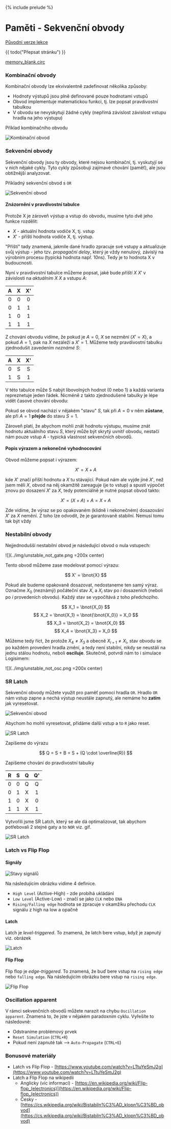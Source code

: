 {% include prelude %}

# Paměti - Sekvenční obvody

[Původní verze lekce](https://docs.google.com/document/d/1hbCvrRHl9PXsvyi_1CMGn6c9GZXuJLbwN8DUxsdF6Zg/edit)

{{ todo("Přepsat stránku") }}

[memory_blank.circ](../logisim/memory_blank.circ)

### Kombinační obvody

Kombinační obvody lze ekvivalentně zadefinovat několika způsoby:

- Hodnoty výstupů jsou plně definované pouze hodnotami vstupů
- Obvod implementuje matematickou funkci, tj. lze popsat pravdivostní tabulkou
- V obvodu se nevyskytují žádné cykly (nepřímá závislost závislost vstupu hradla na jeho výstupu)

Příklad kombinačního obvodu

![Kombinační obvod](../img/kombinacni-1.png)

### Sekvenční obvody

Sekvenční obvody jsou ty obvody, které nejsou kombinační, tj. vyskutyjí se v nich nějaké cykly. Tyto cykly způsobují zajímavé chování (paměť), ale jsou obtížnější analyzovat.

Příkladný sekvenční obvod s `OR`

![Sekvenční obvod](../img/sekvencni-1.png)


#### Znázornění v pravdivostní tabulce

Protože X je zároveň výstup a vstup do obvodu, musíme tyto dvě jeho funkce rozdělit:

- $X$ - aktuální hodnota vodiče X, tj. vstup
- $X'$ - příští hodnota vodiče X, tj. výstup.

"Příští" tady znamená, jakmile dané hradlo zpracuje své vstupy a aktualizuje svůj výstup - jeho tzv. *propagační delay*, který je vždy nenulový, závislý na výrobním procesu (typická hodnota např. 10ns). Tedy je to hodnota X v budoucnosti.

Nyní v pravdivostní tabulce můžeme popsat, jaké bude *příští X* $X'$ v závislosti na *aktuálním X* $X$ a vstupu $A$:

| A | X | X' |
|:-:|:-:|:--:|
| 0 | 0 | 0  |
| 0 | 1 | 1  |
| 1 | 0 | 1  |
| 1 | 1 | 1  |

Z chování obvodu vidíme, že pokud je $A=0$, $X$ se nezmění ($X'=X$), a pokud $A=1$, pak na $X$ nezáleží a $X'=1$. Můžeme tedy pravdivostní tabulku zjednodušit zavedením *neznámé* $S$:

| A | X | X' |
|:-:|:-:|:--:|
| 0 | S | S  |
| 1 | S | 1  |

V této tabulce může S nabýt libovolných hodnot ($0$ nebo $1$) a každá varianta repreznetuje jeden řádek. Nicméně z takto zjednodušené tabulky je lépe vidět časové chování obvodu:

Pokud se obvod nachází v nějakém "stavu" $S$, tak při $A=0$ v něm **zůstane**, ale při $A=1$ **přejde** do stavu $S=1$.

Zároveň platí, že abychom mohli znát hodnotu výstupu, musíme znát hodnotu aktuálního stavu $S$, který může být skrytý uvnitř obvodu, nestačí nám pouze vstup $A$ - typická vlastnost sekvenčních obvodů.

#### Popis výrazem a nekonečné vyhodnocování

Obvod můžeme popsat i výrazem:

$$ X' = X + A $$

kde $X'$ značí příští hodnotu a $X$ tu stávající. Pokud nám ale vyjde jiné $X'$, než jsem měli $X$, obvod na něj okamžitě zareaguje (je to vstup) a spustí výpočet znovu po dosazení $X'$ za $X$, tedy potenciálně je nutné popsat obvod takto:

$$ X' = (X + A) + A = X + A $$

Zde vidíme, že výraz se po opakovaném (klidně i nekonečném) dosazování $X'$ za $X$ nemění. Z toho lze odvodit, že je garantovaně stabilní. Nemusí tomu tak být vždy

### Nestabilní obvody

Nejjednodušší nestabilní obvod je následující obvod o nula vstupech:

![](../img/unstable_not_gate.png =200x center)

Tento obvod můžeme zase modelovat pomocí výrazu:

$$ X' = \bnot{X} $$

Pokud ale budeme opakovaně dosazovat, nedostaneme ten samý výraz. Označme $X_0$ (neznámý) počáteční stav $X$, a $X_i$ stav po $i$ dosazeních (neboli po $i$ provedeních obvodu). Každý stav se vypočítává z toho předchozího.

$$ X_1 = \bnot{X_0} $$
$$ X_2 = \bnot{X_1} = \bnot{\bnot{X_0}} = X_0 $$
$$ X_3 = \bnot{X_2} = \bnot{X_0} $$
$$ X_4 = \bnot{X_3} = X_0 $$

Můžeme tedy říct, že protože $X_4 \neq X_3$ a obecně $X_{i+1} \neq X_i$, stav obvodu se po každém provedení hradla změní, a tedy není stabilní, nikdy se neustálí na jednu stálou hodnotu, neboli **osciluje**. Skutečně, potvrdí nám to i simulace Logisimem:

![](../img/unstable_not_osc.png =200x center)

### SR Latch

Sekvenční obvody můžete využít pro paměť pomocí hradla `OR`. Hradlo `OR` nám vstup zapne a nechá výstup neustále zapnutý, ale nemáme ho **zatím** jak vyresetovat.

![Sekvenční obvod](../img/sekvencni-1.png)

Abychom ho mohli vyresetovat, přidáme další vstup a to `R` jako reset.

![SR Latch](../img/rookie-sr-latch.png)

Zapíšeme do výrazu

$$ Q = S + B = S + (Q \cdot \overline{R}) $$

Zapíšeme chování do pravdivostní tabulky

| R | S | Q | Q' |
|:-:|:-:|:-:|:--:|
| 0 | 0 | Q | Q |
| 0 | 1 | X | 1 |
| 1 | 0 | X | 0 |
| 1 | 1 | X | 1 |

Vytvořili jsme SR Latch, který se ale dá optimalizovat, tak abychom potřebovali 2 stejné gaty a to `NOR` viz. gif.

![SR Latch](../img/sr-latch-gif.gif)

### Latch vs Flip Flop

#### Signály

![Stavy signálů](../img/signal-states.png)

Na následujícím obrázku vidíme 4 definice.

- `High Level` (Active-High) - zde probíhá ukládání
- `Low Level` (Active-Low) - značí se jako `CLK` nebo `ENA`
- `Rising/Falling edge` hodnota se zpracuje v okamžíku přechodu `CLK` signálu z high na low a opačně

#### Latch

Latch je *level-triggered*. To znamená, že latch bere vstup, když je zapnutý viz. obrázek

![Latch](../img/signal-latch.png)

#### Flip Flop

Flip flop je *edge-triggered*. To znamená, že buď bere vstup na `rising edge` nebo `falling edge`. Na následujícím obrázku bere vstup na `rising edge`.

![Flip Flop](../img/signal-flip-flop.png)


### Oscillation apparent

V rámci sekvenčních obvodů můžete narazit na chybu `Oscillation apparent`. Znamená to, že jste v nějakém paradoxním cyklu. Vyřešíte to následovně:
- Odstraníme problémový prvek
- `Reset Simulation` (`CTRL+R`)
- Pokud není zapnuté tak --> `Auto-Propagate` (`CTRL+E`) 

### Bonusové materiály

-  Latch vs Flip Flop - [https://www.youtube.com/watch?v=LTtuYeSmJ2g](https://www.youtube.com/watch?v=LTtuYeSmJ2g)
- Latch a Flip Flop na wikipedii
    - Anglicky (víc informací) - [https://en.wikipedia.org/wiki/Flip-flop_(electronics)](https://en.wikipedia.org/wiki/Flip-flop_(electronics))
    - Česky - [https://cs.wikipedia.org/wiki/Bistabiln%C3%AD_klopn%C3%BD_obvod](https://cs.wikipedia.org/wiki/Bistabiln%C3%AD_klopn%C3%BD_obvod)